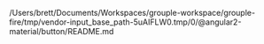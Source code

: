 /Users/brett/Documents/Workspaces/grouple-workspace/grouple-fire/tmp/vendor-input_base_path-5uAIFLW0.tmp/0/@angular2-material/button/README.md